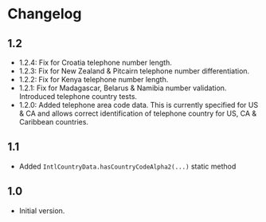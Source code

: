 # Changelog

## 1.2

- 1.2.4: Fix for Croatia telephone number length.
- 1.2.3: Fix for New Zealand & Pitcairn telephone number differentiation.
- 1.2.2: Fix for Kenya telephone number length.
- 1.2.1: Fix for Madagascar, Belarus & Namibia number validation. Introduced telephone country tests.
- 1.2.0: Added telephone area code data. This is currently specified for US & CA and allows correct identification of telephone country for US, CA & Caribbean countries.

## 1.1

- Added `IntlCountryData.hasCountryCodeAlpha2(...)` static method

## 1.0

- Initial version.
